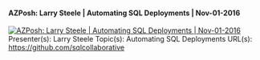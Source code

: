 ﻿#### AZPosh: Larry Steele | Automating SQL Deployments | Nov-01-2016

[![AZPosh: Larry Steele | Automating SQL Deployments | Nov-01-2016](https://i2.ytimg.com/vi/miNwlSQKqmc/hqdefault.jpg "AZPosh: Larry Steele | Automating SQL Deployments | Nov-01-2016")](https://www.youtube.com/watch?v=miNwlSQKqmc)
Presenter(s): Larry Steele
Topic(s): Automating SQL Deployments
URL(s): 
https://github.com/sqlcollaborative


